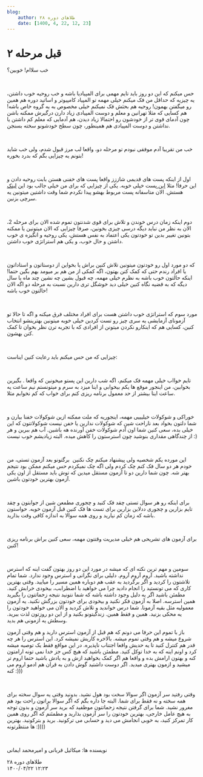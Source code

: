 ```yaml
---
blog:
    author: طلاهای دوره ۲۸
    date: [1400, 4, 22, 12, 23]
---
```

# قبل مرحله ۲

<div class="cnt">
<p>خب سلاام! خوبین؟</p>
<p><br/></p>
<p>حس میکنم که این دو روز باید تایم مهمی برای المپیادیا باشه و خب روحیه خوب داشتن، یه چیزیه که حداقل من فک میکنم خیلی مهمه تو المپیاد کامپیوتر و اساتید دوره هم همین رو میگفتن بهمون! روحیه هم بحثش فک نمیکنم خیلی مخصوص به یه گروه خاص باشه! هم کسایی که مثلا تهرانین و معلم و دوست المپیادی زیاد دارن درگیرش ممکنه باشن چون آدمای قوی تر از خودشون رو احتمالا زیاد دیدن، هم آدمایی که معلم کم داشتن یا نداشتن و دوست المپیادی هم همینطور، چون سطح خودشونو سخته بسنجن.</p>
<p><br/></p>
<p>خب من تقریبا آدم موفقی نبودم تو مرحله دو، واقعا لب مرز قبول شدم، ولی خب شاید بتونم یه چیزایی بگم که بدرد بخوره!</p>
<p><br/></p>
<p>اول از اینکه پست های قدیمی شاززز واقعا پست های خفنی هستن بابت روحیه دادن و این حرفا! مثلا <a href="http://shaazzz.ir/1395/02/01/tips-for-taking-exams" target="_blank">این </a>پست خیلی خوبه. یکی از چیزایی که برای من خیلی جالب بود این <a href="https://www.ted.com/talks/kelly_mcgonigal_how_to_make_stress_your_friend?language=en" target="_blank">لینک</a> هستش. الان متاسفانه پست مربوط بهشو پیدا نکردم شما وقت داشتین میتونین یه سرچی بزنین.</p>
<p><br/></p>
<p>دوم اینکه زمان درس خوندن و تلاش برای قوی شدنتون تموم شده الان برای مرحله 2، الان به نظر من نباید دیگه درسی چیزی بخونین، صرفا چیزایی که الان میتونین یا ممکنه بتونین تغییر بدین تو خودتون یکی اعتماد به نفس هستش، یکی روحیه و انگیزه ی خوب داشتن و حال خوب، و یکی هم استراتژی خوب داشتن.</p>
<p><br/></p>
<p>که دو مورد اول رو خودتون میتونین تلاش کنین براش یا بخواین از دوستاتون و استاداتون یا افراد رندم حتی که کمک کنن بهتون، اگه کمکی از من هم بر میومد بهم بگین حتما! اینکه حالتون خوب باشه به نظرم خیلی مهمه، چه قبول بشین چه نشین چند ماه یا سال دیگه که به قضیه نگاه کنین خیلی دید خوشگل تری دارین نسبت به مرحله دو اگه الان حالتون خوب باشه!</p>
<p><br/></p>
<p>مورد سوم که استراتژی خوب داشتن هست برای افراد مختلف فرق میکنه و اگه تا حالا تو آزمونای آزمایشی یه سری چیز رو تست کردین خیلی خوبه میتونین بهترینشو انتخاب کنین، کسایی هم که اینکارو نکردن میتونن از افرادی که با تجربه ترن نظر بخوان تا کمک کنن بهشون.</p>
<p><br/></p>
<p>چیزایی که من حس میکنم باید رعایت کنین ایناست:</p>
<p><br/></p>
<p>تایم خوااب خیلی مهمه فک میکنم، اگه شب دارین این پستو میخونین که واقعا . بگیرین بخوابین، من اینجور موقع ها یکم بیخوابی و اینا میزد به سرم و میتونستم نیم ساعت یه ساعت اینا بیشتر از حد معمول برنامه ریزی کنم برای خواب که کم نخوابم مثلا.</p>
<p><br/></p>
<p>خوراکی و شوکولات خیلیییی مهمه، اینجوریه که ملت ممکنه ازین شوکولات خفنا بیارن و شما دلتون بخواد بعد ناراحت شین که شوکولات ندارین یا خفن نیست شوکولاتتون که این خیلی بده، سعی کنین شما اون آدم شوکولات خفن آورنده هه باشین. آب هم ببرین و هر از چندگاهی مقداری بنوشید چون استرستون را کاهش میده. البته زیادیشم خوب نیست :)</p>
<p><br/></p>
<p>این مورده یکم شخصیه ولی پیشنهاد میکنم چک نکنین  برگتونو بعد آزمون تستی، من خودم هر دو سال فک کنم چک کردم ولی اگه چک نمیکردم حس میکنم ممکن بود نتیجم بهتر شه. چون شما دارین دو تا آزمون مستقل میدین که توش باید مستقل از اون یکی آزمون بهترین خودتون باشین.</p>
<p><br/></p>
<p>برای اینکه رو هر سوال تستی چقد فک کنید و چجوری مطمعن شین از جوابتون و چقد تایم بزارین و چجوری ددلاین بزارین برای تست ها فک کنین قبل آزمون خوبه. حواستون باشه که زمان کم نیارید و روی همه سوالا به اندازه کافی وقت بذارید.</p>
<p><br/></p>
<p>برای آزمون های تشریحی هم خیلی مدیریت وقتتون مهمه، سعی کنین براش برنامه ریزی کنین!</p>
<p><br/></p>
<p>سومین و مهم ترین نکته ای که میشه در مورد این دو روز بهتون گفت اینه که استرس نداشته باشید. آروم آروم آروم. دلیلی برای نگرانی و استرس وجود ندارد. شما تمام تلاشتون را کردید و اگر برگردید به عقب هم دوباره همین مسیر را میایید. وقتی بهترین کاری که می تونستید را انجام دادید چرا می خواهید با اضطرابب، بیخودی خرابش کنید. مطمئن باشید اگر یه دلیل وجود داشته باشه که شما نتونید نتیجه زحماتتون را بگیرید همین استرسه. اصلا به آزمون فکر نکنید و بیخودی برای خودتون بزرگش نکنید. یه آزمون معمولیه مثل بقیه آزمونا. شما درس خواندید و تلاش کردید و الان می خواهید خودتون را یه محکی بزنید. همین و فقط همین. زندگیتونو بکنید و از این دو روزتون لذت ببرید. وسطش یه ازمونی هم بدید.</p>
<p>باز با تموم این حرفا می دونم که هم قبل از آزمون استرس دارید و هم وقتی آزمون شروع میشه و هم وقتی تموم میشه. بالاخره کاریش نمیشه کرد. این استرس را هر چه قدر هم کنترل کنید تا یه حدیش واقعا اجتناب ناپذیره. در این مواقع فقط یک توصیه میشه کرد و اونم اینه که به خدا توکل کنید. مطمئن باشید که هیچ کس جز خدا نمی تونه ارامتون کنه و بهتون ارامش بده و واقعا هم اگر کمک بخواهید ازش و به یادش باشید حتما اروم تر میشید و ازمون بهتری میدید. اگر دوست داشتید گوش دادن به قران هم ادمو اروم می کنه :)))</p>
<p><br/></p>
<p>وقتی رفتید سر آزمون اگر سوالا سخت بود هول نشید. بدونید وقتی یه سوال سخته برای همه سخته و نه فقط برای شما. البته جا داره بگم که اگر سوالا براتون راحت بود هم مغرور نشید. شما برای گرفتن نتیجه زحماتتون موظفید که برید سر آزمون و بدون توجه به هیچ عامل خارجی، بهترین خودتون را سر آزمون بذارید و مطمئنم که اگر روی همین کار تمرکز کنید، به خوبی انجامش می دید و حسابی می ترکونید. برید و بترکونید. بهترین ها منتظرتونه :))))</p>
<p><br/></p>
<p>نویسنده ها: میکائیل قربانی و امیرمحمد ایمانی</p>
</div>

<div class="blog-info">
    <div class="blog-author">طلاهای دوره ۲۸</div>
    <div class="blog-date">۱۴۰۰/۰۴/۲۲ ۱۲:۲۳</div>
</div>

